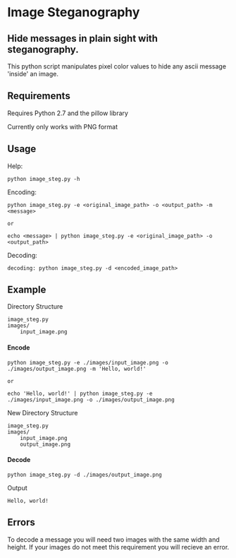 # Image Steganography

## Hide messages in plain sight with steganography.

This python script manipulates pixel color values to hide any ascii message 'inside' an image.

## Requirements

Requires Python 2.7 and the pillow library

Currently only works with PNG format

## Usage

Help:
```
python image_steg.py -h
```

Encoding:
```
python image_steg.py -e <original_image_path> -o <output_path> -m <message>

or

echo <message> | python image_steg.py -e <original_image_path> -o <output_path>
```

Decoding:
```
decoding: python image_steg.py -d <encoded_image_path>
```

## Example

Directory Structure

```
image_steg.py
images/
    input_image.png
```

#### Encode
```
python image_steg.py -e ./images/input_image.png -o ./images/output_image.png -m 'Hello, world!'

or 

echo 'Hello, world!' | python image_steg.py -e ./images/input_image.png -o ./images/output_image.png
```

New Directory Structure

```
image_steg.py
images/
    input_image.png
    output_image.png
```

#### Decode
```
python image_steg.py -d ./images/output_image.png
```

Output
```
Hello, world!
```

## Errors

To decode a message you will need two images with the same width and height. If your images do not meet this requirement you will recieve an error.
